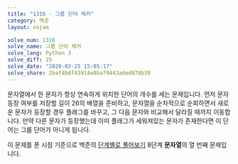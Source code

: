 ```yaml
---
title: "1316 - 그룹 단어 체커"
category: 백준
layout: nojam

solve_num: 1316
solve_name: 그룹 단어 체커
solve_lang: Python 3
solve_diff: 25
solve_date: "2020-03-25 15:05:17"
solve_share: 2baf4bdf43914e8baf9443aded878b39
---
```


문자열에서 한 문자가 항상 연속하게 위치한 단어의 개수를 세는 문제입니다. 먼저 문자 등장 여부를 저장할 길이 26의 배열을 준비하고, 문자열을 순차적으로 순회하면서 새로운 문자가 등장할 경우 플래그를 바꾸고, 그 다음 문자와 비교해서 달라질 때까지 이동합니다. 만약 다른 문자가 등장했는데 이미 플래그가 세워져있는 문자가 존재한다면 이 단어는 그룹 단어가 아니게 됩니다.

이 문제를 푼 시점 기준으로 백준의 [단계별로 풀어보기](http://noj.am/p/s) 8단계 **문자열**의 열 번째 문제입니다.
